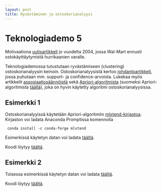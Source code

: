 ```yaml
---
layout: post
title: Ryvästäminen ja ostoskorianalyysi
---
```


# Teknologiademo 5 #

Motivaationa [uutisartikkeli](https://www.nytimes.com/2004/11/14/business/yourmoney/what-walmart-knows-about-customers-habits.html) jo vuodelta 2004, jossa Wal-Mart ennusti ostokäyttäytymistä hurrikaanien varalle.

Teknologiademossa tutustutaan ryvästämiseen (clustering) ostoskorianalyysin keinoin. Ostoskorianalyysistä kertoo [johdantoartikkeli](https://towardsdatascience.com/a-gentle-introduction-on-market-basket-analysis-association-rules-fa4b986a40ce), jossa puhutaan mm. support- ja confidence-arvoista. Lukekaa myös artikkelit [assosiaatiosäännöistä](https://www.kaggle.com/datatheque/association-rules-mining-market-basket-analysis) sekä [Apriori-algoritmista](https://www3.cs.stonybrook.edu/~cse634/lecture_notes/07apriori.pdf) (suomeksi Apriori-algoritmista [täällä](https://www.cs.helsinki.fi/u/htoivone/teaching/seminaariK08/tuomas.pdf)), joka on hyvin käytetty algoritmi ostoskorianalyysissa.

## Esimerkki 1 ##

Ostoskorianalyyissä käytetään Apriori-algoritmiin [mlxtend-kirjastoa](http://rasbt.github.io/mlxtend/). Kirjaston voi ladata Anaconda Promptissa komennolla

     conda install -c conda-forge mlxtend

Esimerkissä käytetyn datan voi ladata [täältä](https://drive.google.com/file/d/0BzygIwXb3aZJZ1c0Ri1hZ0VOWkk/view).

Koodi löytyy [täältä](https://github.com/jodatut/2018/blob/master/koodiesimerkit/apriori_notebook.py).

## Esimerkki 2 ##

Toisessa esimerkissä käytetyn datan voi ladata [täältä](https://www.datascience.com/blog/k-means-clustering).

Koodi löytyy [täältä](https://github.com/jodatut/2018/blob/master/koodiesimerkit/clustering_notebook.py).
